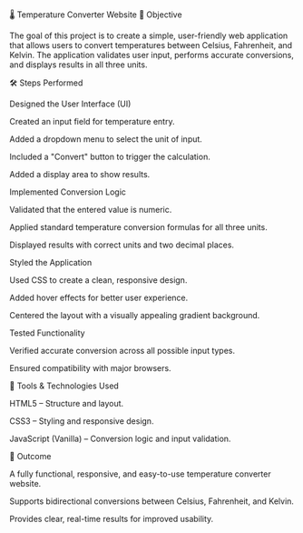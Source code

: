 🌡️ Temperature Converter Website
📌 Objective

The goal of this project is to create a simple, user-friendly web application that allows users to convert temperatures between Celsius, Fahrenheit, and Kelvin. The application validates user input, performs accurate conversions, and displays results in all three units.

🛠️ Steps Performed

Designed the User Interface (UI)

Created an input field for temperature entry.

Added a dropdown menu to select the unit of input.

Included a "Convert" button to trigger the calculation.

Added a display area to show results.

Implemented Conversion Logic

Validated that the entered value is numeric.

Applied standard temperature conversion formulas for all three units.

Displayed results with correct units and two decimal places.

Styled the Application

Used CSS to create a clean, responsive design.

Added hover effects for better user experience.

Centered the layout with a visually appealing gradient background.

Tested Functionality

Verified accurate conversion across all possible input types.

Ensured compatibility with major browsers.

🧰 Tools & Technologies Used

HTML5 – Structure and layout.

CSS3 – Styling and responsive design.

JavaScript (Vanilla) – Conversion logic and input validation.

🎯 Outcome

A fully functional, responsive, and easy-to-use temperature converter website.

Supports bidirectional conversions between Celsius, Fahrenheit, and Kelvin.

Provides clear, real-time results for improved usability.
